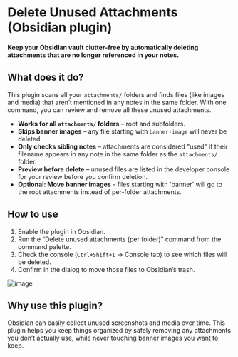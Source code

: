 # Delete Unused Attachments (Obsidian plugin)

**Keep your Obsidian vault clutter-free by automatically deleting attachments that are no longer referenced in your notes.**

## What does it do?

This plugin scans all your `attachments/` folders and finds files (like images and media) that aren’t mentioned in any notes in the same folder. With one command, you can review and remove all these unused attachments.

- **Works for all `attachments/` folders** – root and subfolders.
- **Skips banner images** – any file starting with `banner-image` will never be deleted.
- **Only checks sibling notes** – attachments are considered "used" if their filename appears in any note in the same folder as the `attachments/` folder.
- **Preview before delete** – unused files are listed in the developer console for your review before you confirm deletion.
- **Optional: Move banner images** - files starting with 'banner' will go to the root attachments instead of per-folder attachments.

## How to use

1. Enable the plugin in Obsidian.
2. Run the “Delete unused attachments (per folder)” command from the command palette.
3. Check the console (`Ctrl+Shift+I` → Console tab) to see which files will be deleted.
4. Confirm in the dialog to move those files to Obsidian’s trash.

![image](https://github.com/user-attachments/assets/36512826-beaf-4051-9eb5-c2d747f128f5)


## Why use this plugin?

Obsidian can easily collect unused screenshots and media over time. This plugin helps you keep things organized by safely removing any attachments you don’t actually use, while never touching banner images you want to keep.
